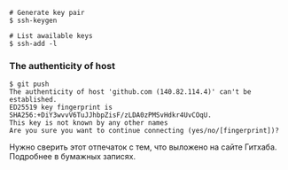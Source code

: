 
```
# Generate key pair
$ ssh-keygen

# List awailable keys
$ ssh-add -l
```

### The authenticity of host

```
$ git push
The authenticity of host 'github.com (140.82.114.4)' can't be established.
ED25519 key fingerprint is SHA256:+DiY3wvvV6TuJJhbpZisF/zLDA0zPMSvHdkr4UvCOqU.
This key is not known by any other names
Are you sure you want to continue connecting (yes/no/[fingerprint])?
```

Нужно сверить этот отпечаток с тем, что выложено на сайте Гитхаба. Подробнее в бумажных записях.